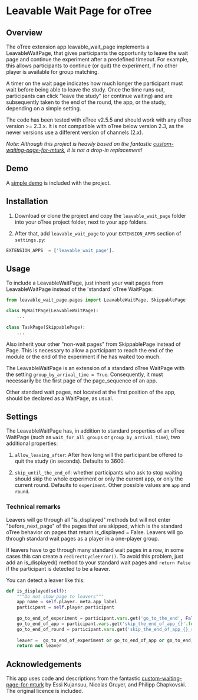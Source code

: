 # Leavable Wait Page for oTree

## Overview
The oTree extension app leavable_wait_page implements a LeavableWaitPage, that gives participants the opportunity to leave the wait page and continue the experiment after a predefined timeout. For example, this allows participants to continue (or quit) the experiment, if no other player is available for group matching.

A timer on the wait page indicates how much longer the participant must wait before being able to leave the study. Once the time runs out, participants can click “leave the study” (or continue waiting) and are subsequently taken to the end of the round, the app, or the study, depending on a simple setting.

The code has been tested with oTree v2.5.5 and should work with any oTree version >= 2.3.x. It is not compatible with oTree below version 2.3, as the newer versions use a different version of channels (2.x).

_Note: Although this project is heavily based on the fantastic [custom-waiting-page-for-mturk](https://github.com/chapkovski/custom-waiting-page-for-mturk), it is not a drop-in replacement!_

## Demo
A [simple demo](https://leavable-wait-page.herokuapp.com) is included with the project.

## Installation
1. Download or clone the project and copy the ``leavable_wait_page`` folder into your oTree project folder, next to your app folders. 

2. After that, add ``leavable_wait_page`` to your ``EXTENSION_APPS`` section of ``settings.py``:
```python
EXTENSION_APPS  = ['leavable_wait_page'].
```

## Usage
To include a LeavableWaitPage, just inherit your wait pages from LeavableWaitPage instead of the 'standard' oTree WaitPage:
```python
from leavable_wait_page.pages import LeavableWaitPage, SkippablePage

class MyWaitPage(LeavableWaitPage):
    ...
   
class TaskPage(SkippablePage):
    ...
```
Also inherit your other "non-wait pages" from SkippablePage instead of Page. This is necessary to allow a participant to reach the end of the module or the end of the experiment if he has waited too much.

The LeavableWaitPage is an extension of a standard oTree WaitPage with the setting ``group_by_arrival_time = True``. Consequently, it must necessarily be the first page of the page_sequence of an app.

Other standard wait pages, not located at the first position of the app, should be declared as a WaitPage, as usual.

## Settings
The LeavableWaitPage has, in addition to standard properties of an oTree WaitPage (such as ``wait_for_all_groups`` or ``group_by_arrival_time``), two additional properties:

1. ``allow_leaving_after``: After how long will the participant be offered to quit the study (in seconds). Defaults to 3600.

2. ``skip_until_the_end_of``: whether participants who ask to stop waiting should skip the whole experiment or only the current app, or only the current round. Defaults to ``experiment``. Other possible values are ``app`` and ``round``.


### Technical remarks
Leavers will go through all "is_displayed" methods but will not enter "before_next_page" of the pages that are skipped, which is the standard oTree behavior on pages that return is_displayed = False. Leavers will go through standard wait pages as a player in a one-player group.

If leavers have to go through many standard wait pages in a row,
in some cases this can create a ``redirectCycleError()``. To avoid this problem, just add an is_displayed() method to your standard wait pages and ``return False`` if the participant is detected to be a leaver.

You can detect a leaver like this:
```python
def is_displayed(self):
    """Do not show page to leavers"""
    app_name = self.player._meta.app_label
    participant = self.player.participant
    
    go_to_end_of_experiment = participant.vars.get('go_to_the_end', False)
    go_to_end_of_app = participant.vars.get('skip_the_end_of_app_{}'.format(app_name), False)
    go_to_end_of_round = participant.vars.get('skip_the_end_of_app_{}_round_{}'.format(app_name, self.round_number), False)
    
    leaver =  go_to_end_of_experiment or go_to_end_of_app or go_to_end_of_round
    return not leaver
```

## Acknowledgements
This app uses code and descriptions from the fantastic [custom-waiting-page-for-mturk](https://github.com/chapkovski/custom-waiting-page-for-mturk) by Essi Kujansuu, Nicolas Gruyer, and Philipp Chapkovski. The original licence is included.
